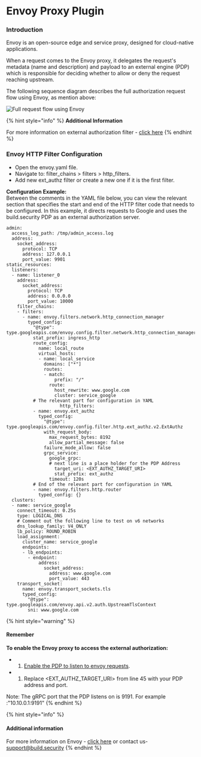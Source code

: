 # Envoy Proxy Plugin



### Introduction

Envoy is an open-source edge and service proxy, designed for cloud-native applications.

When a request comes to the Envoy proxy, it delegates the request's metadata \(name and description\) and payload to an external engine \(PDP\) which is responsible for deciding whether to allow or deny the request reaching upstream.

The following sequence diagram describes the full authorization request flow using Envoy, as mention above:

![Full request flow using Envoy](https://files.readme.io/e10a137-Enovy_-_PDP_1.png)

{% hint style="info" %}
**Additional Information**

For more information on external authorization filter - [click here](https://www.envoyproxy.io/docs/envoy/latest/intro/arch_overview/security/ext_authz_filter.html?highlight=authorization#)
{% endhint %}

###  Envoy HTTP Filter Configuration

* Open the envoy.yaml file.
* Navigate to: filter\_chains &gt; filters &gt; http\_filters.
* Add new ext\_authz filter or create a new one if it is the first filter.

**Configuration Example:**  
Between the comments in the YAML file below, you can view the relevant section that specifies the start and end of the HTTP filter code that needs to be configured. In this example, it directs requests to Google and uses the build.security PDP as an external authorization server.

```text
admin:
  access_log_path: /tmp/admin_access.log
  address:
    socket_address:
      protocol: TCP
      address: 127.0.0.1
      port_value: 9901
static_resources:
  listeners:
  - name: listener_0
    address:
      socket_address:
        protocol: TCP
        address: 0.0.0.0
        port_value: 10000
    filter_chains:
    - filters:
      - name: envoy.filters.network.http_connection_manager
        typed_config:
          "@type": type.googleapis.com/envoy.config.filter.network.http_connection_manager.v2.HttpConnectionManager
          stat_prefix: ingress_http
          route_config:
            name: local_route
            virtual_hosts:
            - name: local_service
              domains: ["*"]
              routes:
              - match:
                  prefix: "/"
                route:
                  host_rewrite: www.google.com
                  cluster: service_google
          # The relevant part for configuration in YAML
                    http_filters:
          - name: envoy.ext_authz
            typed_config:
              "@type": type.googleapis.com/envoy.config.filter.http.ext_authz.v2.ExtAuthz
              with_request_body:
                max_request_bytes: 8192
                allow_partial_message: false
              failure_mode_allow: false
              grpc_service:
                google_grpc:
                # next line is a place holder for the PDP Address
                  target_uri: <EXT_AUTHZ_TARGET_URI>  
                  stat_prefix: ext_authz
                timeout: 120s                      
          # End of the relevant part for configuration in YAML
          - name: envoy.filters.http.router
            typed_config: {}
  clusters:
  - name: service_google
    connect_timeout: 0.25s
    type: LOGICAL_DNS
    # Comment out the following line to test on v6 networks
    dns_lookup_family: V4_ONLY
    lb_policy: ROUND_ROBIN
    load_assignment:
      cluster_name: service_google
      endpoints:
      - lb_endpoints:
        - endpoint:
            address:
              socket_address:
                address: www.google.com
                port_value: 443
    transport_socket:
      name: envoy.transport_sockets.tls
      typed_config:
        "@type": type.googleapis.com/envoy.api.v2.auth.UpstreamTlsContext
        sni: www.google.com
```

{% hint style="warning" %}
#### Remember

**To enable the Envoy proxy to access the external authorization:**

* 1. [Enable the PDP to listen to envoy requests](../project-settings/pdp-settings.md#envoy-integration-settings).
* 1. Replace &lt;EXT\_AUTHZ\_TARGET\_URI&gt; from line 45 with your PDP address and port.

Note: The gRPC port that the PDP listens on is 9191. For example :"10.10.0.1:9191"
{% endhint %}

{% hint style="info" %}
#### Additional information

For more information on Envoy - [click here](https://www.envoyproxy.io/) or contact us-[support@build.security](mailto:support@build.security)
{% endhint %}

